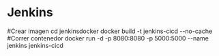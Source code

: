 # Jenkins
#Crear imagen
cd jenkinsdocker
docker build -t jenkins-cicd --no-cache
#Correr contenedor
docker run -d -p 8080:8080 -p 5000:5000 --name jenkins jenkins-cicd
